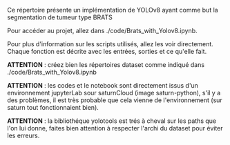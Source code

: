 Ce répertoire présente un implémentation de YOLOv8 ayant comme but la segmentation de tumeur type BRATS

Pour accéder au projet, allez dans ./code/Brats_with_Yolov8.ipynb.

Pour plus d'information sur les scripts utilisés, allez les voir directement. Chaque fonction est décrite avec les entrées, sorties et ce qu'elle fait.

__ATTENTION__ : créez bien les répertoires dataset comme indiqué dans ./code/Brats_with_Yolov8.ipynb

__ATTENTION__ : les codes et le notebook sont directement issus d'un environnement jupyterLab sour saturnCloud (image saturn-python), s'il y a des problèmes, il est très probable que cela vienne de l'environnement (sur saturn tout fonctionnaient bien).

__ATTENTION__ : la bibliothéque yolotools est trés à cheval sur les paths que l'on lui donne, faites bien attention à respecter l'archi du dataset pour éviter les erreurs.

